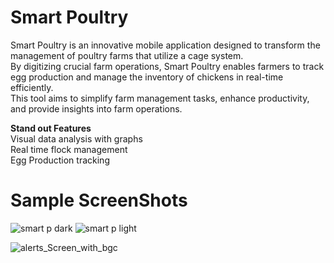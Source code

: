 # Smart Poultry
Smart Poultry is an innovative mobile application designed to transform the management of poultry farms that utilize a cage system.  
By digitizing crucial farm operations, Smart Poultry enables farmers to track egg production and manage the inventory of chickens in real-time efficiently.  
This tool aims to simplify farm management tasks, enhance productivity, and provide insights into farm operations.

**Stand out Features**  
Visual data analysis with graphs  
Real time flock management  
Egg Production tracking  

#  Sample ScreenShots
![smart p dark](https://github.com/richardmachage/Smart_Poultry/assets/95470025/bccc8fb8-04e0-4917-9f01-e84a4d00a23e)  ![smart p light](https://github.com/richardmachage/Smart_Poultry/assets/95470025/0efad9bc-16b7-4c8f-91bc-70222c8977c5)

![alerts_Screen_with_bgc](https://github.com/richardmachage/Smart_Poultry/assets/95470025/13e5e610-bef7-478f-92a5-3558e3e23fef)




